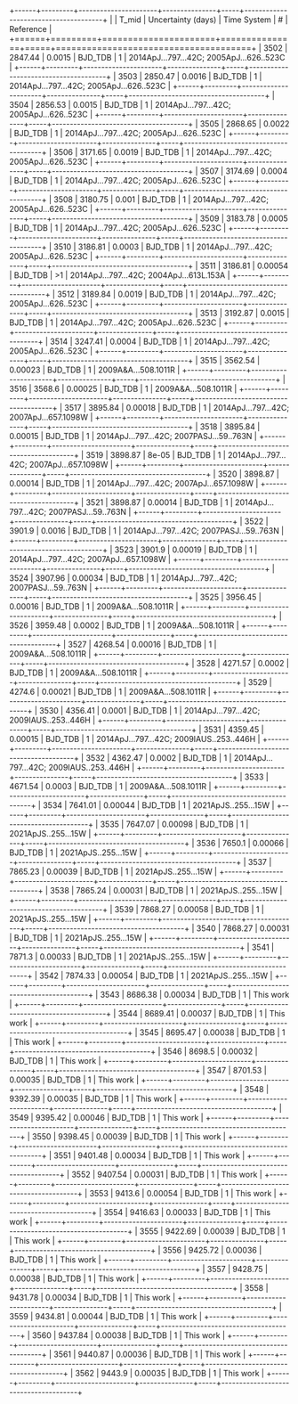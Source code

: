 +------+---------+----------------------+---------------+-----+--------------------------------------+
|      |   T_mid |   Uncertainty (days) | Time System   | #   | Reference                            |
+======+=========+======================+===============+=====+======================================+
| 3502 | 2847.44 |              0.0015  | BJD_TDB       | 1   | 2014ApJ…797…42C; 2005ApJ...626..523C |
+------+---------+----------------------+---------------+-----+--------------------------------------+
| 3503 | 2850.47 |              0.0016  | BJD_TDB       | 1   | 2014ApJ…797…42C; 2005ApJ...626..523C |
+------+---------+----------------------+---------------+-----+--------------------------------------+
| 3504 | 2856.53 |              0.0015  | BJD_TDB       | 1   | 2014ApJ…797…42C; 2005ApJ...626..523C |
+------+---------+----------------------+---------------+-----+--------------------------------------+
| 3505 | 2868.65 |              0.0022  | BJD_TDB       | 1   | 2014ApJ…797…42C; 2005ApJ...626..523C |
+------+---------+----------------------+---------------+-----+--------------------------------------+
| 3506 | 3171.65 |              0.0019  | BJD_TDB       | 1   | 2014ApJ…797…42C; 2005ApJ...626..523C |
+------+---------+----------------------+---------------+-----+--------------------------------------+
| 3507 | 3174.69 |              0.0004  | BJD_TDB       | 1   | 2014ApJ…797…42C; 2005ApJ...626..523C |
+------+---------+----------------------+---------------+-----+--------------------------------------+
| 3508 | 3180.75 |              0.001   | BJD_TDB       | 1   | 2014ApJ…797…42C; 2005ApJ...626..523C |
+------+---------+----------------------+---------------+-----+--------------------------------------+
| 3509 | 3183.78 |              0.0005  | BJD_TDB       | 1   | 2014ApJ…797…42C; 2005ApJ...626..523C |
+------+---------+----------------------+---------------+-----+--------------------------------------+
| 3510 | 3186.81 |              0.0003  | BJD_TDB       | 1   | 2014ApJ…797…42C; 2005ApJ...626..523C |
+------+---------+----------------------+---------------+-----+--------------------------------------+
| 3511 | 3186.81 |              0.00054 | BJD_TDB       | >1  | 2014ApJ…797…42C; 2004ApJ...613L.153A |
+------+---------+----------------------+---------------+-----+--------------------------------------+
| 3512 | 3189.84 |              0.0019  | BJD_TDB       | 1   | 2014ApJ…797…42C; 2005ApJ...626..523C |
+------+---------+----------------------+---------------+-----+--------------------------------------+
| 3513 | 3192.87 |              0.0015  | BJD_TDB       | 1   | 2014ApJ…797…42C; 2005ApJ...626..523C |
+------+---------+----------------------+---------------+-----+--------------------------------------+
| 3514 | 3247.41 |              0.0004  | BJD_TDB       | 1   | 2014ApJ…797…42C; 2005ApJ...626..523C |
+------+---------+----------------------+---------------+-----+--------------------------------------+
| 3515 | 3562.54 |              0.00023 | BJD_TDB       | 1   | 2009A&A...508.1011R                  |
+------+---------+----------------------+---------------+-----+--------------------------------------+
| 3516 | 3568.6  |              0.00025 | BJD_TDB       | 1   | 2009A&A...508.1011R                  |
+------+---------+----------------------+---------------+-----+--------------------------------------+
| 3517 | 3895.84 |              0.00018 | BJD_TDB       | 1   | 2014ApJ…797…42C; 2007ApJ...657.1098W |
+------+---------+----------------------+---------------+-----+--------------------------------------+
| 3518 | 3895.84 |              0.00015 | BJD_TDB       | 1   | 2014ApJ…797…42C; 2007PASJ...59..763N |
+------+---------+----------------------+---------------+-----+--------------------------------------+
| 3519 | 3898.87 |              8e-05   | BJD_TDB       | 1   | 2014ApJ…797…42C; 2007ApJ...657.1098W |
+------+---------+----------------------+---------------+-----+--------------------------------------+
| 3520 | 3898.87 |              0.00014 | BJD_TDB       | 1   | 2014ApJ…797…42C; 2007ApJ...657.1098W |
+------+---------+----------------------+---------------+-----+--------------------------------------+
| 3521 | 3898.87 |              0.00014 | BJD_TDB       | 1   | 2014ApJ…797…42C; 2007PASJ...59..763N |
+------+---------+----------------------+---------------+-----+--------------------------------------+
| 3522 | 3901.9  |              0.0016  | BJD_TDB       | 1   | 2014ApJ…797…42C; 2007PASJ...59..763N |
+------+---------+----------------------+---------------+-----+--------------------------------------+
| 3523 | 3901.9  |              0.00019 | BJD_TDB       | 1   | 2014ApJ…797…42C; 2007ApJ...657.1098W |
+------+---------+----------------------+---------------+-----+--------------------------------------+
| 3524 | 3907.96 |              0.00034 | BJD_TDB       | 1   | 2014ApJ…797…42C; 2007PASJ...59..763N |
+------+---------+----------------------+---------------+-----+--------------------------------------+
| 3525 | 3956.45 |              0.00016 | BJD_TDB       | 1   | 2009A&A...508.1011R                  |
+------+---------+----------------------+---------------+-----+--------------------------------------+
| 3526 | 3959.48 |              0.0002  | BJD_TDB       | 1   | 2009A&A...508.1011R                  |
+------+---------+----------------------+---------------+-----+--------------------------------------+
| 3527 | 4268.54 |              0.00016 | BJD_TDB       | 1   | 2009A&A...508.1011R                  |
+------+---------+----------------------+---------------+-----+--------------------------------------+
| 3528 | 4271.57 |              0.0002  | BJD_TDB       | 1   | 2009A&A...508.1011R                  |
+------+---------+----------------------+---------------+-----+--------------------------------------+
| 3529 | 4274.6  |              0.00021 | BJD_TDB       | 1   | 2009A&A...508.1011R                  |
+------+---------+----------------------+---------------+-----+--------------------------------------+
| 3530 | 4356.41 |              0.0001  | BJD_TDB       | 1   | 2014ApJ…797…42C; 2009IAUS..253..446H |
+------+---------+----------------------+---------------+-----+--------------------------------------+
| 3531 | 4359.45 |              0.00015 | BJD_TDB       | 1   | 2014ApJ…797…42C; 2009IAUS..253..446H |
+------+---------+----------------------+---------------+-----+--------------------------------------+
| 3532 | 4362.47 |              0.0002  | BJD_TDB       | 1   | 2014ApJ…797…42C; 2009IAUS..253..446H |
+------+---------+----------------------+---------------+-----+--------------------------------------+
| 3533 | 4671.54 |              0.0003  | BJD_TDB       | 1   | 2009A&A...508.1011R                  |
+------+---------+----------------------+---------------+-----+--------------------------------------+
| 3534 | 7641.01 |              0.00044 | BJD_TDB       | 1   | 2021ApJS..255...15W                  |
+------+---------+----------------------+---------------+-----+--------------------------------------+
| 3535 | 7647.07 |              0.00098 | BJD_TDB       | 1   | 2021ApJS..255...15W                  |
+------+---------+----------------------+---------------+-----+--------------------------------------+
| 3536 | 7650.1  |              0.00066 | BJD_TDB       | 1   | 2021ApJS..255...15W                  |
+------+---------+----------------------+---------------+-----+--------------------------------------+
| 3537 | 7865.23 |              0.00039 | BJD_TDB       | 1   | 2021ApJS..255...15W                  |
+------+---------+----------------------+---------------+-----+--------------------------------------+
| 3538 | 7865.24 |              0.00031 | BJD_TDB       | 1   | 2021ApJS..255...15W                  |
+------+---------+----------------------+---------------+-----+--------------------------------------+
| 3539 | 7868.27 |              0.00058 | BJD_TDB       | 1   | 2021ApJS..255...15W                  |
+------+---------+----------------------+---------------+-----+--------------------------------------+
| 3540 | 7868.27 |              0.00031 | BJD_TDB       | 1   | 2021ApJS..255...15W                  |
+------+---------+----------------------+---------------+-----+--------------------------------------+
| 3541 | 7871.3  |              0.00033 | BJD_TDB       | 1   | 2021ApJS..255...15W                  |
+------+---------+----------------------+---------------+-----+--------------------------------------+
| 3542 | 7874.33 |              0.00054 | BJD_TDB       | 1   | 2021ApJS..255...15W                  |
+------+---------+----------------------+---------------+-----+--------------------------------------+
| 3543 | 8686.38 |              0.00034 | BJD_TDB       | 1   | This work                            |
+------+---------+----------------------+---------------+-----+--------------------------------------+
| 3544 | 8689.41 |              0.00037 | BJD_TDB       | 1   | This work                            |
+------+---------+----------------------+---------------+-----+--------------------------------------+
| 3545 | 8695.47 |              0.00038 | BJD_TDB       | 1   | This work                            |
+------+---------+----------------------+---------------+-----+--------------------------------------+
| 3546 | 8698.5  |              0.00032 | BJD_TDB       | 1   | This work                            |
+------+---------+----------------------+---------------+-----+--------------------------------------+
| 3547 | 8701.53 |              0.00035 | BJD_TDB       | 1   | This work                            |
+------+---------+----------------------+---------------+-----+--------------------------------------+
| 3548 | 9392.39 |              0.00035 | BJD_TDB       | 1   | This work                            |
+------+---------+----------------------+---------------+-----+--------------------------------------+
| 3549 | 9395.42 |              0.00046 | BJD_TDB       | 1   | This work                            |
+------+---------+----------------------+---------------+-----+--------------------------------------+
| 3550 | 9398.45 |              0.00039 | BJD_TDB       | 1   | This work                            |
+------+---------+----------------------+---------------+-----+--------------------------------------+
| 3551 | 9401.48 |              0.00034 | BJD_TDB       | 1   | This work                            |
+------+---------+----------------------+---------------+-----+--------------------------------------+
| 3552 | 9407.54 |              0.00031 | BJD_TDB       | 1   | This work                            |
+------+---------+----------------------+---------------+-----+--------------------------------------+
| 3553 | 9413.6  |              0.00054 | BJD_TDB       | 1   | This work                            |
+------+---------+----------------------+---------------+-----+--------------------------------------+
| 3554 | 9416.63 |              0.00033 | BJD_TDB       | 1   | This work                            |
+------+---------+----------------------+---------------+-----+--------------------------------------+
| 3555 | 9422.69 |              0.00039 | BJD_TDB       | 1   | This work                            |
+------+---------+----------------------+---------------+-----+--------------------------------------+
| 3556 | 9425.72 |              0.00036 | BJD_TDB       | 1   | This work                            |
+------+---------+----------------------+---------------+-----+--------------------------------------+
| 3557 | 9428.75 |              0.00038 | BJD_TDB       | 1   | This work                            |
+------+---------+----------------------+---------------+-----+--------------------------------------+
| 3558 | 9431.78 |              0.00034 | BJD_TDB       | 1   | This work                            |
+------+---------+----------------------+---------------+-----+--------------------------------------+
| 3559 | 9434.81 |              0.00044 | BJD_TDB       | 1   | This work                            |
+------+---------+----------------------+---------------+-----+--------------------------------------+
| 3560 | 9437.84 |              0.00038 | BJD_TDB       | 1   | This work                            |
+------+---------+----------------------+---------------+-----+--------------------------------------+
| 3561 | 9440.87 |              0.00036 | BJD_TDB       | 1   | This work                            |
+------+---------+----------------------+---------------+-----+--------------------------------------+
| 3562 | 9443.9  |              0.00035 | BJD_TDB       | 1   | This work                            |
+------+---------+----------------------+---------------+-----+--------------------------------------+